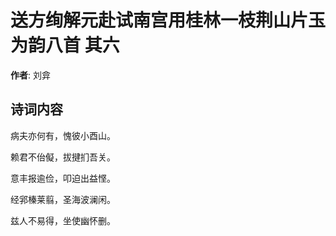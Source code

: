# 送方绚解元赴试南宫用桂林一枝荆山片玉为韵八首  其六

**作者**: 刘弇

## 诗词内容

病夫亦何有，愧彼小酉山。

赖君不佁儗，拔揵扪吾关。

意丰报逾俭，叩迫出益悭。

经郛榛莱翦，圣海波澜闲。

兹人不易得，坐使幽怀删。

